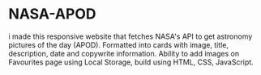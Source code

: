 # NASA-APOD
i made this responsive website that fetches NASA's API to get astronomy pictures of the day (APOD). Formatted into cards with image, title, description, date and copywrite information. Ability to add images on Favourites page using Local Storage, build using HTML, CSS, JavaScript.
